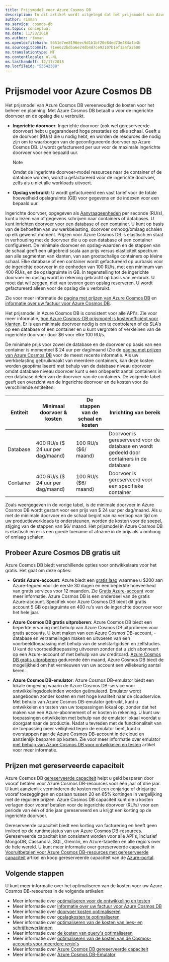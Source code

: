 ```yaml
---
title: Prijsmodel voor Azure Cosmos DB
description: In dit artikel wordt uitgelegd dat het prijsmodel van Azure Cosmos DB en hoe deze uw kostenbeheer en kosten planning vereenvoudigt.
author: rimman
ms.service: cosmos-db
ms.topic: conceptual
ms.date: 11/28/2018
ms.author: rimman
ms.openlocfilehash: 5651e7ee8196eec9d1b1bf20e84ed73e484afb4b
ms.sourcegitcommit: 71ee622bdba6e24db4d7ce92107b1ef1a4fa2600
ms.translationtype: MT
ms.contentlocale: nl-NL
ms.lasthandoff: 12/17/2018
ms.locfileid: "53542388"
---
```

# <a name="pricing-model-of-azure-cosmos-db"></a>Prijsmodel voor Azure Cosmos DB 

Het prijsmodel van Azure Cosmos DB vereenvoudigt de kosten voor het beheer en planning. Met Azure Cosmos DB betaalt u voor de ingerichte doorvoer en de opslag die u verbruikt.

* **Ingerichte doorvoer**: Ingerichte doorvoer (ook wel gereserveerde doorvoer) hebt u gegarandeerd hoge prestaties op elke schaal. Geeft u de doorvoer (RU/s) die u nodig hebt, en worden de resources die nodig zijn om te waarborgen van de geconfigureerde doorvoer op Azure Cosmos DB. U wordt gefactureerd per uur voor de maximale ingerichte doorvoer voor een bepaald uur.

   > [!NOTE]
   > Omdat de ingerichte doorvoer-model resources naar de container of de database worden, wordt u gefactureerd voor de ingerichte doorvoer, zelfs als u niet alle workloads uitvoert.

* **Opslag verbruikt**: U wordt gefactureerd een vast tarief voor de totale hoeveelheid opslagruimte (GB) voor gegevens en de indexen voor een bepaald uur.

Ingerichte doorvoer, opgegeven als [Aanvraageenheden](request-units.md) per seconde (RU/s), kunt u lezen van of gegevens schrijven naar containers of databases. U kunt [inrichten doorvoer voor een database of een container](set-throughput.md). U kunt op basis van de behoeften van uw werkbelasting, doorvoer omhoog/omlaag schalen op elk gewenst moment. Prijzen voor Azure Cosmos DB is elastisch en staat in verhouding met de doorvoer die u op een database of een container configureert. De minimale doorvoer en opslag-waarden en de stappen van de schaal geeft een uitgebreid scala aan prijs versus elasticiteit spectrum aan alle segmenten van klanten, van aan grootschalige containers op kleine schaal. Elke database of een container wordt gefactureerd op uurbasis voor de ingerichte doorvoer in de eenheden van 100 RU/s, met een minimum van 400 RU/s, en de opslagruimte in GB. In tegenstelling tot de ingerichte doorvoer en opslag wordt in rekening gebracht op basis van verbruik. U moet dat wil zeggen, niet van tevoren geen opslag reserveren. U wordt gefactureerd alleen voor de opslag die u verbruikt.

Zie voor meer informatie de [pagina met prijzen van Azure Cosmos DB](https://azure.microsoft.com/pricing/details/cosmos-db/) en [informatie over uw factuur voor Azure Cosmos DB](understand-your-bill.md).

Het prijsmodel in Azure Cosmos DB is consistent voor alle API's. Zie voor meer informatie, [hoe Azure Cosmos-DB prijsmodel is kostenefficiënt voor klanten](total-cost-ownership.md). Er is een minimale doorvoer nodig is om te controleren of de SLA's op een database of een container en u kunt vergroten of verkleinen van de ingerichte doorvoer door $6 voor elke 100 RU/s.

De minimale prijs voor zowel de database en de doorvoer op basis van een container is momenteel $ 24 uur per dag/maand (Zie de [pagina met prijzen van Azure Cosmos DB](https://azure.microsoft.com/pricing/details/cosmos-db/) voor de meest recente informatie. Als uw werkbelasting gebruikmaakt van meerdere containers, kan deze kosten worden geoptimaliseerd met behulp van de database niveau doorvoer omdat database niveau doorvoer kunt u een onbeperkt aantal containers in een database delen van de doorvoer van de containers. De volgende tabel geeft een overzicht van de ingerichte doorvoer en de kosten voor de verschillende entiteiten:

|**Entiteit**  | **Minimaal doorvoer & kosten** |**De stappen van de schaal en kosten** |**Inrichting van bereik** |
|---------|---------|---------|-------|
|Database    | 400 RU/s ($ 24 uur per dag/maand)    | 100 RU/s ($6/ maand)   |Doorvoer is gereserveerd voor de database en wordt gedeeld door containers in de database |
|Container     | 400 RU/s ($ 24 uur per dag/maand)    | 100 RU/s ($6/ maand)  |Doorvoer is gereserveerd voor een specifieke container |

Zoals weergegeven in de vorige tabel, is de minimale doorvoer in Azure Cosmos DB wordt gestart voor een prijs van $ 24 uur per dag/maand. Als u met de minimale doorvoer en de schaal begint van na verloop van tijd om uw productieworkloads te ondersteunen, worden de kosten voor de soepel, stijging van de stappen van $6/ maand. Het prijsmodel in Azure Cosmos DB is elastisch en er is een goede toename of afname in de prijs als u omhoog of omlaag schalen.

## <a name="try-azure-cosmos-db-for-free"></a>Probeer Azure Cosmos DB gratis uit 

Azure Cosmos DB biedt verschillende opties voor ontwikkelaars voor het gratis. Het gaat om deze opties:

* **Gratis Azure-account**: Azure biedt een [gratis laag](https://azure.microsoft.com/free/) waarmee u $200 aan Azure-tegoed voor de eerste 30 dagen en een beperkte hoeveelheid van gratis services voor 12 maanden. Zie [Gratis Azure-account](../billing/billing-avoid-charges-free-account.md) voor meer informatie. Azure Cosmos DB is een onderdeel van de gratis Azure-account. Specifiek voor Azure Cosmos DB biedt dit gratis account 5 GB opslagruimte en 400 ru's van de ingerichte doorvoer voor het hele jaar. 

* **Azure Cosmos DB gratis uitproberen**: Azure Cosmos DB biedt een beperkte ervaring met behulp van Azure Cosmos DB uitproberen voor gratis accounts. U kunt maken van een Azure Cosmos DB-account, -database en verzamelingen maken en uitvoeren van een voorbeeldtoepassing met behulp van de snelstartgidsen en zelfstudies. U kunt de voorbeeldtoepassing uitvoeren zonder dat u zich abonneert op een Azure-account of met behulp van uw creditcard. [Azure Cosmos DB gratis uitproberen](https://azure.microsoft.com/try/cosmosdb/) gedurende één maand, Azure Cosmos DB biedt de mogelijkheid om het vernieuwen van uw account een willekeurig aantal keren.

* **Azure Cosmos DB-emulator**: Azure Cosmos DB-emulator biedt een lokale omgeving waarin de Azure Cosmos DB-service voor ontwikkelingsdoeleinden worden geëmuleerd. Emulator wordt aangeboden zonder kosten en met hoge kwaliteit naar de cloudservice. Met behulp van Azure Cosmos DB-emulator gebruikt, kunt u ontwikkelen en testen van uw toepassingen lokaal op, zonder dat het maken van een Azure-abonnement of er kosten in rekening. U kunt uw toepassingen ontwikkelen met behulp van de emulator lokaal voordat u doorgaat naar de productie. Nadat u tevreden met de functionaliteit van de toepassing meer veiligheid tegen de emulator bent, kunt u overstappen naar de Azure Cosmos DB-account in de cloud en aanzienlijk besparen op kosten. Zie voor meer informatie over emulator [met behulp van Azure Cosmos DB voor ontwikkelen en testen](local-emulator.md) artikel voor meer informatie.

## <a name="pricing-with-reserved-capacity"></a>Prijzen met gereserveerde capaciteit

Azure Cosmos DB [gereserveerde capaciteit](cosmos-db-reserved-capacity.md) helpt u geld besparen door vooraf betalen voor Azure Cosmos DB-resources voor één jaar of drie jaar. U kunt aanzienlijk verminderen de kosten met een eenjarige of driejarige vooraf toezeggingen en opslaan tussen 20 en 65% kortingen in vergelijking met de reguliere prijzen. Azure Cosmos DB capaciteit kunt die u kosten verlagen door vooraf betalen voor de ingerichte doorvoer (RU/s) voor een periode van één of drie jaar gereserveerd en u krijgt een korting op de ingerichte doorvoer. 

Gereserveerde capaciteit biedt een korting van facturering en heeft geen invloed op de runtimestatus van uw Azure Cosmos DB-resources. Gereserveerde capaciteit kan consistent worden voor alle API's, inclusief MongoDB, Cassandra, SQL, Gremlin, en Azure-tabellen en alle regio's over de hele wereld. U kunt meer informatie over gereserveerde capaciteit in [Vooruitbetalen voor Azure Cosmos DB-resources met gereserveerde capaciteit](cosmos-db-reserved-capacity.md) artikel en koop gereserveerde capaciteit van de [Azure-portal](https://portal.azure.com/).

## <a name="next-steps"></a>Volgende stappen

U kunt meer informatie over het optimaliseren van de kosten voor uw Azure Cosmos DB-resources in de volgende artikelen:

* Meer informatie over [optimaliseren voor de ontwikkeling en testen](optimize-dev-test.md)
* Meer informatie over [informatie over uw factuur voor Azure Cosmos DB](understand-your-bill.md)
* Meer informatie over [doorvoer kosten optimaliseren](optimize-cost-throughput.md)
* Meer informatie over [opslagkosten te optimaliseren](optimize-cost-storage.md)
* Meer informatie over [optimaliseren van de kosten van lees- en schrijfbewerkingen](optimize-cost-reads-writes.md)
* Meer informatie over [de kosten van query's optimaliseren](optimize-cost-queries.md)
* Meer informatie over [optimaliseren van de kosten van de Cosmos-accounts voor meerdere regio's](optimize-cost-regions.md)
* Meer informatie over [Azure Cosmos DB gereserveerde capaciteit](cosmos-db-reserved-capacity.md)
* Meer informatie over [Azure Cosmos DB-Emulator](local-emulator.md)
